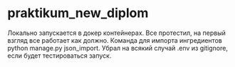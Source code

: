 # praktikum_new_diplom

Локально запускается в докер контейнерах. Все протестил, на первый взгляд
все работает как должно. Команда для импорта ингредиентов
python manage.py json_import. Убрал на всякий случай .env из gitignore,
если будет тестироваться запуск.